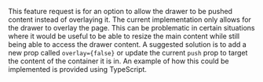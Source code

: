This feature request is for an option to allow the drawer to be pushed content instead of overlaying it. The current implementation only allows for the drawer to overlay the page. This can be problematic in certain situations where it would be useful to be able to resize the main content while still being able to access the drawer content. A suggested solution is to add a new prop called `overlay={false}` or update the current `push` prop to target the content of the container it is in. An example of how this could be implemented is provided using TypeScript.
